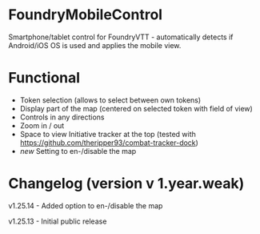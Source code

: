 # FoundryMobileControl

Smartphone/tablet control for FoundryVTT - automatically detects if Android/iOS OS is used and applies the mobile view.

# Functional
- Token selection (allows to select between own tokens)
- Display part of the map (centered on selected token with field of view)
- Controls in any directions
- Zoom in / out
- Space to view Initiative tracker at the top (tested with https://github.com/theripper93/combat-tracker-dock)
- *new* Setting to en-/disable the map

# Changelog (version v 1.year.weak)
v1.25.14 - Added option to en-/disable the map

v1.25.13 - Initial public release
